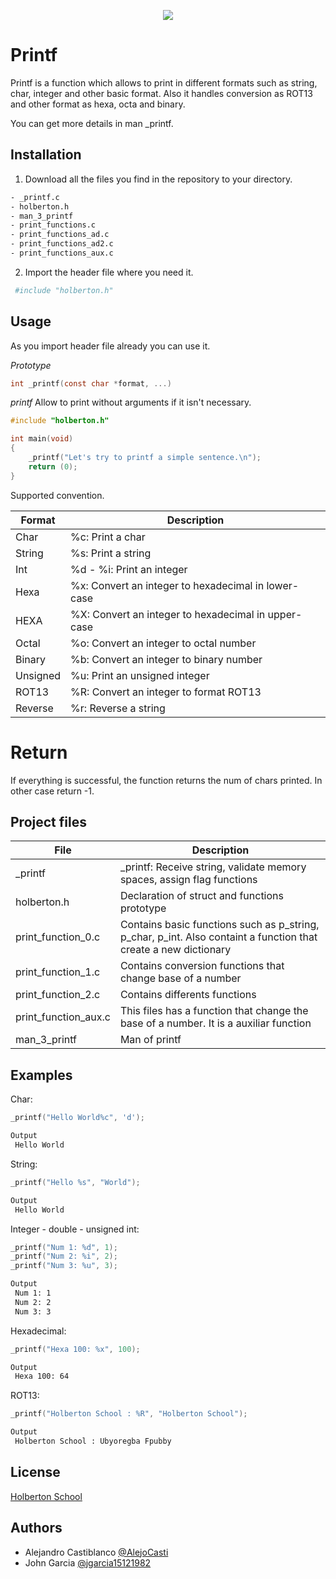 <p align="center"><img src="https://www.holbertonschool.com/holberton-logo.png"></p>

# Printf

Printf is a function which allows to print in different formats such as string, char, integer and other basic format. Also it handles conversion as ROT13 and other format as hexa, octa and binary.

You can get more details in man _printf.

## Installation

1. Download all the files you find in the repository to your directory.

```bash
- _printf.c
- holberton.h
- man_3_printf
- print_functions.c
- print_functions_ad.c
- print_functions_ad2.c
- print_functions_aux.c
```

2. Import the header file where you need it.


```bash
 #include "holberton.h"
```

## Usage

As you import header file already you can use it.

_Prototype_
```c
int _printf(const char *format, ...)
```
_printf_ Allow to print without arguments if it isn't necessary.
```c
#include "holberton.h"

int main(void)
{
	_printf("Let's try to printf a simple sentence.\n");
	return (0);
}
```
Supported convention.

| Format | Description  |
| ------- | --- |
| Char | %c: Print a char|
| String | %s: Print a string |
| Int | %d - %i: Print an integer |
| Hexa | %x: Convert an integer to hexadecimal in lower-case |
| HEXA | %X: Convert an integer to hexadecimal in upper-case |
| Octal | %o: Convert an integer to octal number|
| Binary | %b: Convert an integer to binary number |
| Unsigned | %u: Print an unsigned integer |
| ROT13 | %R: Convert an integer to format ROT13 |
| Reverse | %r: Reverse a string |

# Return

If everything is successful, the function returns the num of chars printed. In other case return -1. 

## Project files

| File | Description  |
| ------- | --- |
| _printf | _printf: Receive string, validate memory spaces, assign flag functions|
| holberton.h | Declaration of struct and functions prototype|
| print_function_0.c | Contains basic functions such as p_string, p_char, p_int. Also containt a function that create a new dictionary |
| print_function_1.c | Contains conversion functions that change base of a number |
| print_function_2.c | Contains differents functions |
| print_function_aux.c | This files has a function that change the base of a number. It is a auxiliar function|
| man_3_printf | Man of printf |

## Examples

Char:
```c
_printf("Hello World%c", 'd');
```
```bash
Output
 Hello World
```

String:
```c
_printf("Hello %s", "World");
```
```bash
Output
 Hello World
```

Integer - double - unsigned int:
```c
_printf("Num 1: %d", 1);
_printf("Num 2: %i", 2);
_printf("Num 3: %u", 3);
```
```bash
Output
 Num 1: 1
 Num 2: 2
 Num 3: 3
```

Hexadecimal:
```c
_printf("Hexa 100: %x", 100);
```
```bash
Output
 Hexa 100: 64
```

ROT13:
```c
_printf("Holberton School : %R", "Holberton School");
```
```bash
Output
 Holberton School : Ubyoregba Fpubby
```

## License
[Holberton School](https://www.holbertonschool.com/)

## Authors
- Alejandro Castiblanco [@AlejoCasti](https://www.github.com/AlejoCasti)
- John Garcia  [@jgarcia15121982](https://www.github.com/jgarcia15121982)
